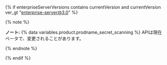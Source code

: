 {% if enterpriseServerVersions contains currentVersion and currentVersion ver_gt "enterprise-server@3.0" %}

{% note %}

**ノート:** {% data variables.product.prodname_secret_scanning %} APIは現在ベータで、変更されることがあります。

{% endnote %}

{% endif %}